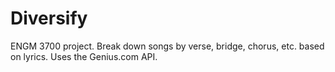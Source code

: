 # Diversify
ENGM 3700 project. Break down songs by verse, bridge, chorus, etc. based on lyrics. Uses the Genius.com API.
